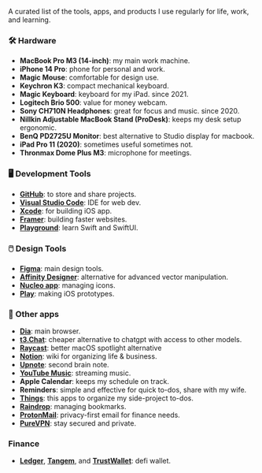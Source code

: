 A curated list of the tools, apps, and products I use regularly for life, work, and learning.


### 🛠️ Hardware 
- **MacBook Pro M3 (14-inch)**: my main work machine.  
- **iPhone 14 Pro**: phone for personal and work. 
- **Magic Mouse**: comfortable for design use.
- **Keychron K3**: compact mechanical keyboard.
- **Magic Keyboard**: keyboard for my iPad. since 2021.   
- **Logitech Brio 500**: value for money webcam.  
- **Sony CH710N Headphones**: great for focus and music. since 2020.
- **Nillkin Adjustable MacBook Stand (ProDesk)**: keeps my desk setup ergonomic.  
- **BenQ PD2725U Monitor**: best alternative to Studio display for macbook.  
- **iPad Pro 11 (2020)**: sometimes useful sometimes not.  
- **Thronmax Dome Plus M3**: microphone for meetings.

### 🖥️ Development Tools
- [**GitHub**](https://github.com/): to store and share projects.
- [**Visual Studio Code**](https://code.visualstudio.com/): IDE for web dev. 
- [**Xcode**](https://developer.apple.com/xcode/): for building iOS app.
- [**Framer**](https://www.framer.com/): building faster websites. 
- [**Playground**](https://www.apple.com/id/swift/playgrounds/): learn Swift and SwiftUI. 

### 🖱️ Design Tools 
- [**Figma**](https://www.figma.com/): main design tools.
- [**Affinity Designer**](https://affinity.serif.com/en-us/designer/): alternative for advanced vector manipulation.
- [**Nucleo app**](https://nucleoapp.com/): managing icons.
- [**Play**](https://www.createwithplay.com/): making iOS prototypes.


### 📱 Other apps
- [**Dia**](https://www.diabrowser.com/): main browser.
- [**t3.Chat**](https://t3.chat/): cheaper alternative to chatgpt with access to other models. 
- [**Raycast**](https://www.raycast.com/): better macOS spotlight alternative
- [**Notion**](https://www.notion.so/): wiki for organizing life & business.  
- [**Upnote**](https://getupnote.com/): second brain note.  
- [**YouTube Music**](https://music.youtube.com/): streaming music.  
- **Apple Calendar**: keeps my schedule on track.  
- **Reminders**: simple and effective for quick to-dos, share with my wife. 
- [**Things**](https://culturedcode.com/): this apps to organize my side-project to-dos. 
- [**Raindrop**](https://raindrop.io/): managing bookmarks.
- [**ProtonMail**](http://protonmail.com/): privacy-first email for finance needs. 
- [**PureVPN**](https://www.purevpn.com/): stay secured and private. 


### Finance
- [**Ledger**](https://www.ledger.com/), [**Tangem**](https://tangem.com/), and [**TrustWallet**](https://trustwallet.com/): defi wallet. 

  
